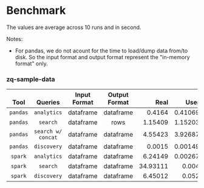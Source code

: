 Benchmark
==

The values are average across 10 runs and in second.

Notes:
* For pandas, we do not acount for the time to load/dump data from/to disk. So the input format and output format represent the "in-memory format" only.

### zq-sample-data
|**<br>Tool**|**<br>Queries**|**Input<br>Format**|**Output<br>Format**|**<br>Real**|**<br>User**|**<br>Sys**|
|:----------:|:---------------:|:-----------------:|:------------------:|-----------:|-----------:|----------:|
| `pandas` | `analytics` | dataframe | dataframe | 0.4164 | 0.41069 | 0.00563 |
| `pandas` | `search` | dataframe | rows | 1.15409 | 1.15203 | 0.00147 |
| `pandas` | `search w/ concat` | dataframe | dataframe | 4.55423 | 3.92687 | 0.62559 |
| `pandas` | `discovery` | dataframe | dataframe | 0.0015 | 0.00149 | 0.00001 |
| `spark` | `analytics` | dataframe | dataframe | 6.24149 | 0.00267| 0.00133 |
| `spark` | `search` | dataframe | dataframe | 34.93111 | 0.004 | 0.00133 |
| `spark` | `discovery` | dataframe | dataframe | 6.45012 | 0.052 | 0.004 |
